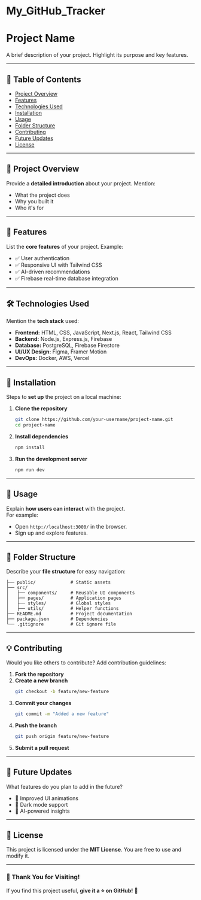 # My_GitHub_Tracker

# **Project Name**

A brief description of your project. Highlight its purpose and key features.

---

## 📌 **Table of Contents**

- [Project Overview](#project-overview)
- [Features](#features)
- [Technologies Used](#technologies-used)
- [Installation](#installation)
- [Usage](#usage)
- [Folder Structure](#folder-structure)
- [Contributing](#contributing)
- [Future Updates](#future-updates)
- [License](#license)

---

## 🚀 **Project Overview**

Provide a **detailed introduction** about your project. Mention:

- What the project does
- Why you built it
- Who it's for

---

## 🌟 **Features**

List the **core features** of your project. Example:

- ✅ User authentication
- ✅ Responsive UI with Tailwind CSS
- ✅ AI-driven recommendations
- ✅ Firebase real-time database integration

---

## 🛠 **Technologies Used**

Mention the **tech stack** used:

- **Frontend:** HTML, CSS, JavaScript, Next.js, React, Tailwind CSS
- **Backend:** Node.js, Express.js, Firebase
- **Database:** PostgreSQL, Firebase Firestore
- **UI/UX Design:** Figma, Framer Motion
- **DevOps:** Docker, AWS, Vercel

---

## 🔧 **Installation**

Steps to **set up** the project on a local machine:

1. **Clone the repository**

   ```bash
   git clone https://github.com/your-username/project-name.git
   cd project-name
   ```

2. **Install dependencies**

   ```bash
   npm install
   ```

3. **Run the development server**
   ```bash
   npm run dev
   ```

---

## 📌 **Usage**

Explain **how users can interact** with the project.  
For example:

- Open `http://localhost:3000/` in the browser.
- Sign up and explore features.

---

## 📁 **Folder Structure**

Describe your **file structure** for easy navigation:

```plaintext
├── public/             # Static assets
├── src/
│   ├── components/     # Reusable UI components
│   ├── pages/          # Application pages
│   ├── styles/         # Global styles
│   ├── utils/          # Helper functions
├── README.md           # Project documentation
├── package.json        # Dependencies
└── .gitignore          # Git ignore file
```

---

## 💡 **Contributing**

Would you like others to contribute? Add contribution guidelines:

1. **Fork the repository**
2. **Create a new branch**
   ```bash
   git checkout -b feature/new-feature
   ```
3. **Commit your changes**
   ```bash
   git commit -m "Added a new feature"
   ```
4. **Push the branch**
   ```bash
   git push origin feature/new-feature
   ```
5. **Submit a pull request**

---

## 📅 **Future Updates**

What features do you plan to add in the future?

- 🔹 Improved UI animations
- 🔹 Dark mode support
- 🔹 AI-powered insights

---

## 📜 **License**

This project is licensed under the **MIT License**. You are free to use and modify it.

---

### 🎉 **Thank You for Visiting!**

If you find this project useful, **give it a ⭐ on GitHub!** 🚀
